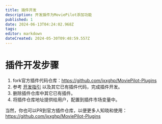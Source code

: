 ```yaml
---
title: 插件开发
description: 开发插件为MoviePilot添加功能
published: 1
date: 2024-06-13T04:24:02.968Z
tags: 
editor: markdown
dateCreated: 2024-05-30T09:48:59.557Z
---
```


#  插件开发步骤
1. fork官方插件代码仓库：https://github.com/jxxghp/MoviePilot-Plugins
2. 参考 [开发指引](https://github.com/jxxghp/MoviePilot-Plugins/blob/main/README.md) 以及其它已有插件代码，完成插件开发。
3. 删除插件仓库中其它已有插件。
4. 将插件仓库地址提供给用户，配置到插件市场变量中。

当然，你也可以PR到官方插件仓库，以便更多人知晓和使用：https://github.com/jxxghp/MoviePilot-Plugins